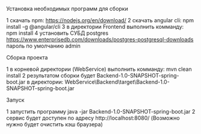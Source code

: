 Установка необходимых программ для сборки

1 скачать npm: https://nodejs.org/en/download/
2 скачать angular cli: npm install -g @angular/cli
3 в директории Frontend выполнить комманду: npm install
4 установить СУБД postgres https://www.enterprisedb.com/downloads/postgres-postgresql-downloads
    пароль по умолчанию admin


Сборка проекта

1 в корневой директории (WebService) выполнить комманду: mvn clean install
2 результатом сборки будет Backend-1.0-SNAPSHOT-spring-boot.jar в директории:
  WebService\Backend\target\Backend-1.0-SNAPSHOT-spring-boot.jar


Запуск

1 запустить программу  java -jar Backend-1.0-SNAPSHOT-spring-boot.jar
2 сервис будет доступен по адресу http://localhost:8080/   (Возможно нужно будет очистить кэш браузера)


